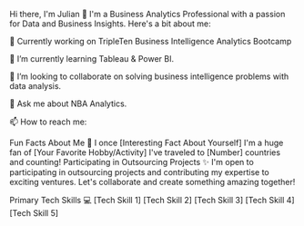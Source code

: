 Hi there, I'm Julian 👋
I'm a Business Analytics Professional with a passion for Data and Business Insights. Here's a bit about me:

🔭 Currently working on TripleTen Business Intelligence Analytics Bootcamp

🌱 I’m currently learning Tableau & Power BI.

👯 I’m looking to collaborate on solving business intelligence problems with data analysis.

💬 Ask me about NBA Analytics.

📫 How to reach me: 

Fun Facts About Me 🎉
I once [Interesting Fact About Yourself]
I'm a huge fan of [Your Favorite Hobby/Activity]
I've traveled to [Number] countries and counting!
Participating in Outsourcing Projects ✨
I'm open to participating in outsourcing projects and contributing my expertise to exciting ventures. Let's collaborate and create something amazing together!

Primary Tech Skills 💻
[Tech Skill 1]
[Tech Skill 2]
[Tech Skill 3]
[Tech Skill 4]
[Tech Skill 5]
